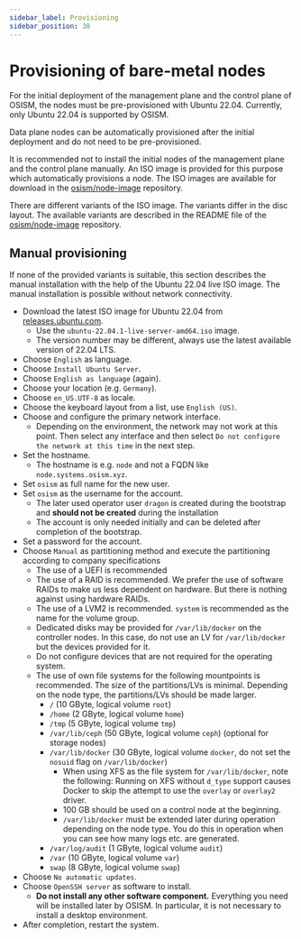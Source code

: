 ```yaml
---
sidebar_label: Provisioning
sidebar_position: 30
---
```


# Provisioning of bare-metal nodes

For the initial deployment of the management plane and the control plane of OSISM,
the nodes must be pre-provisioned with Ubuntu 22.04. Currently, only Ubuntu 22.04 is supported
by OSISM.

Data plane nodes can be automatically provisioned after the initial deployment and
do not need to be pre-provisioned.

It is recommended not to install the initial nodes of the management plane and the
control plane manually. An ISO image is provided for this purpose which automatically
provisions a node. The ISO images are available for download in the
[osism/node-image](https://github.com/osism/node-image) repository.

There are different variants of the ISO image. The variants differ in the disc layout.
The available variants are described in the README file of the [osism/node-image](https://github.com/osism/node-image)
repository.

## Manual provisioning

If none of the provided variants is suitable, this section describes the manual
installation with the help of the Ubuntu 22.04 live ISO image. The manual installation
is possible without network connectivity.

* Download the latest ISO image for Ubuntu 22.04 from [releases.ubuntu.com](https://www.releases.ubuntu.com/22.04/).
  * Use the `ubuntu-22.04.1-live-server-amd64.iso` image.
  * The version number may be different, always use the latest available version of 22.04 LTS.
* Choose `English` as language.
* Choose `Install Ubuntu Server`.
* Choose `English as language` (again).
* Choose your location (e.g. `Germany`).
* Choose `en_US.UTF-8` as locale.
* Choose the keyboard layout from a list, use `English (US)`.
* Choose and configure the primary network interface.
  * Depending on the environment, the network may not work at this point. Then select any interface
    and then select `Do not configure the network at this time` in the next step.
* Set the hostname.
  * The hostname is e.g. `node` and not a FQDN like `node.systems.osism.xyz`.
* Set `osism` as full name for the new user.
* Set `osism` as the username for the account.
  * The later used operator user `dragon` is created during the bootstrap and **should not be created** during the installation
  * The account is only needed initially and can be deleted after completion of the bootstrap.
* Set a password for the account.
* Choose `Manual` as partitioning method and execute the partitioning according to company specifications
  * The use of a UEFI is recommended
  * The use of a RAID is recommended. We prefer the use of software RAIDs to make us less dependent on hardware.
    But there is nothing against using hardware RAIDs.
  * The use of a LVM2 is recommended. `system` is recommended as the name for the volume group.
  * Dedicated disks may be provided for `/var/lib/docker` on the controller nodes. In this case, do not
    use an LV for `/var/lib/docker` but the devices provided for it.
  * Do not configure devices that are not required for the operating system.
  * The use of own file systems for the following mountpoints is recommended. The size of the partitions/LVs
    is minimal. Depending on the node type, the partitions/LVs should be made larger.
    * `/` (10 GByte, logical volume `root`)
    * `/home` (2 GByte, logical volume `home`)
    * `/tmp` (5 GByte, logical volume `tmp`)
    * `/var/lib/ceph` (50 GByte, logical volume `ceph`) (optional for storage nodes)
    * `/var/lib/docker` (30 GByte, logical volume `docker`, do not set the `nosuid` flag on `/var/lib/docker`)
      * When using XFS as the file system for `/var/lib/docker`, note the following: Running on XFS without `d_type` support
        causes Docker to skip the attempt to use the `overlay` or `overlay2` driver.
      * 100 GB should be used on a control node at the beginning.
      * `/var/lib/docker` must be extended later during operation depending on the node type. You do this
        in operation when you can see how many logs etc. are generated.
    * `/var/log/audit` (1 GByte, logical volume `audit`)
    * `/var` (10 GByte, logical volume `var`)
    * `swap` (8 GByte, logical volume `swap`)
* Choose `No automatic updates`.
* Choose `OpenSSH server` as software to install.
  * **Do not install any other software component.** Everything you need will be installed later by OSISM.
    In particular, it is not necessary to install a desktop environment.
* After completion, restart the system.
